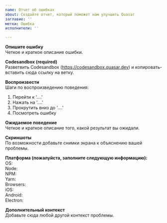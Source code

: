 ```yaml
---
name: Отчет об ошибках
about: Создайте отчет, который поможет нам улучшить Quasar
заглавие: ''
метки: Ошибка
исполнители: ''

---
```


**Опишите ошибку**  
Четкое и краткое описание ошибки.

**Codesandbox (required)**  
Разветвить Codesandbox (https://codesandbox.quasar.dev) и копировать-вставить сюда ссылку на ветку.

**Воспроизвести**  
Шаги по воспроизведению поведения:
1. Перейти к '....'
2. Нажать на '....'
3. Прокрутить вниз до '....'
4. Посмотреть ошибку

**Ожидаемое поведение**  
Четкое и краткое описание того, какой результат вы ожидали.

**Скриншоты**  
По возможности добавьте снимки экрана к объяснению вашей проблемы.

**Платформа (пожалуйста, заполните следующую информацию):**  
OS:  
Node:  
NPM:  
Yarn:  
Browsers:  
iOS:  
Android:  
Electron:  

**Дополнительный контекст**  
Добавьте сюда любой другой контекст проблемы.
